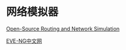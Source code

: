 # 网络模拟器
[Open-Source Routing and Network Simulation](https://www.brianlinkletter.com/open-source-network-simulators/)

[EVE-NG中文网](https://eve-ng.cn/doku.php)
